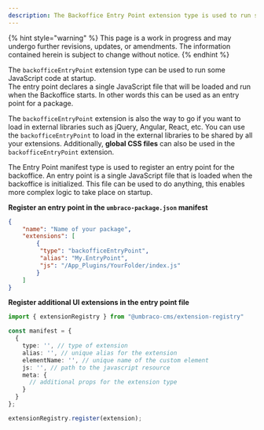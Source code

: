 ```yaml
---
description: The Backoffice Entry Point extension type is used to run some JavaScript code at startup.
---
```


{% hint style="warning" %}
This page is a work in progress and may undergo further revisions, updates, or amendments. The information contained herein is subject to change without notice.
{% endhint %}

The `backofficeEntryPoint` extension type can be used to run some JavaScript code at startup.\
The entry point declares a single JavaScript file that will be loaded and run when the Backoffice starts. In other words this can be used as an entry point for a package.

The `backofficeEntryPoint` extension is also the way to go if you want to load in external libraries such as jQuery, Angular, React, etc. You can use the `backofficeEntryPoint` to load in the external libraries to be shared by all your extensions. Additionally, **global CSS files** can also be used in the `backofficeEntryPoint` extension.

The Entry Point manifest type is used to register an entry point for the backoffice. An entry point is a single JavaScript file that is loaded when the backoffice is initialized. This file can be used to do anything, this enables more complex logic to take place on startup.

**Register an entry point in the `umbraco-package.json` manifest**

```json
{
    "name": "Name of your package",
    "extensions": [
        {
         "type": "backofficeEntryPoint",
         "alias": "My.EntryPoint",
         "js": "/App_Plugins/YourFolder/index.js"
        }
    ]
}
```

**Register additional UI extensions in the entry point file**

```typescript
import { extensionRegistry } from "@umbraco-cms/extension-registry"

const manifest = {
  {
    type: '', // type of extension
    alias: '', // unique alias for the extension
    elementName: '', // unique name of the custom element
    js: '', // path to the javascript resource
    meta: {
      // additional props for the extension type
    }
  }
};

extensionRegistry.register(extension);
```
